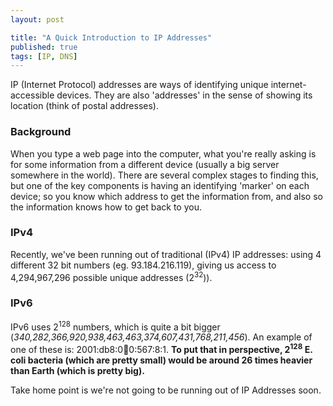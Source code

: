 ```yaml
---
layout: post

title: "A Quick Introduction to IP Addresses"
published: true
tags: [IP, DNS]
---
```

IP (Internet Protocol) addresses are ways of identifying unique internet-accessible devices. They are also 'addresses' in the sense of showing its location (think of postal addresses).

### Background
When you type a web page into the computer, what you're really asking is for some information from a different device (usually a big server somewhere in the world). There are several complex stages to finding this, but one of the key components is having an identifying 'marker' on each device; so you know which address to get the information from, and also so the information knows how to get back to you.

### IPv4
Recently, we've been running out of traditional (IPv4) IP addresses: using 4 different 32 bit numbers (eg. 93.184.216.119), giving us access to 4,294,967,296 possible unique addresses (2<sup>32</sup>)). 

### IPv6
IPv6 uses 2<sup>128</sup> numbers, which is quite a bit bigger (_340,282,366,920,938,463,463,374,607,431,768,211,456_). An example of one of these is: 2001:db8:0:1234:0:567:8:1.  __To put that in perspective, 2<sup>128</sup> E. coli bacteria (which are pretty small) would be around 26 times heavier than Earth (which is pretty big).__

Take home point is we're not going to be running out of IP Addresses soon.
